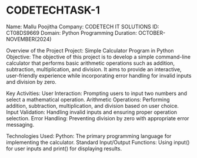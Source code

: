 # CODETECHTASK-1
Name: Mallu Poojitha 
Company: CODETECH IT SOLUTIONS 
ID: CT08DS9669 
Domain: Python Programming 
Duration: OCTOBER-NOVEMBER(2024)

Overview of the Project 
Project: Simple Calculator Program in Python 
Objective: The objective of this project is to develop a simple command-line calculator that performs basic arithmetic operations such as addition, subtraction, multiplication, and division. It aims to provide an interactive, user-friendly experience while incorporating error handling for invalid inputs and division by zero.

Key Activities:
User Interaction: Prompting users to input two numbers and select a mathematical operation. 
Arithmetic Operations: Performing addition, subtraction, multiplication, and division based on user choice. 
Input Validation: Handling invalid inputs and ensuring proper operation selection. 
Error Handling: Preventing division by zero with appropriate error messaging.

Technologies Used: 
Python: The primary programming language for implementing the calculator. 
Standard Input/Output Functions: Using input() for user inputs and print() for displaying results.
